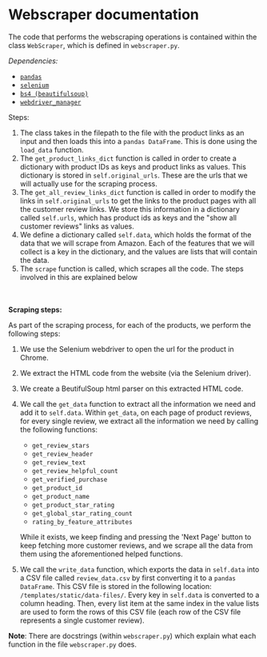 # Webscraper documentation

The code that performs the webscraping operations is contained within the class `WebScraper`, which is defined in `webscraper.py`.

_Dependencies:_
- [`pandas`](https://pandas.pydata.org/)
- [`selenium`](https://selenium-python.readthedocs.io/)
- [`bs4 (beautifulsoup)`](https://beautiful-soup-4.readthedocs.io/en/latest/)
- [`webdriver_manager`](https://pypi.org/project/webdriver-manager/)

Steps:
1. The class takes in the filepath to the file with the product links as an input and then loads this into a `pandas DataFrame`. This is done using the `load_data` function.
2. The `get_product_links_dict` function is called in order to create a dictionary with product IDs as keys and product links as values. This dictionary is stored in `self.original_urls`. These are the urls that we will actually use for the scraping process.
3. The `get_all_review_links_dict` function is called in order to modify the links in `self.original_urls` to get the links to the product pages with all the customer review links. We store this information in a dictionary called `self.urls`, which has product ids as keys and the "show all customer reviews" links as values.
4. We define a dictionary called `self.data`, which holds the format of the data that we will scrape from Amazon. Each of the features that we will collect is a key in the dictionary, and the values are lists that will contain the data.
5. The `scrape` function is called, which scrapes all the code. The steps involved in this are explained below


<br><br>
**Scraping steps:**

As part of the scraping process, for each of the products, we perform the following steps:
1. We use the Selenium webdriver to open the url for the product in Chrome.
2. We extract the HTML code from the website (via the Selenium driver).
3. We create a BeutifulSoup html parser on this extracted HTML code.
4. We call the `get_data` function to extract all the information we need and add it to `self.data`. Within `get_data`, on each page of product reviews, for every single review, we extract all the information we need by calling the following functions:
    * `get_review_stars`
    * `get_review_header`
    * `get_review_text`
    * `get_review_helpful_count`
    * `get_verified_purchase`
    * `get_product_id`
    * `get_product_name`
    * `get_product_star_rating`
    * `get_global_star_rating_count`
    * `rating_by_feature_attributes`

    While it exists, we keep finding and pressing the 'Next Page' button to keep fetching more customer reviews, and we scrape all the data from them using the aforementioned helped functions.
5. We call the `write_data` function, which exports the data in `self.data` into a CSV file called `review_data.csv` by first converting it to a `pandas DataFrame`. This CSV file is stored in the following location: `/templates/static/data-files/`. Every key in `self.data` is converted to a column heading. Then, every list item at the same index in the value lists are used to form the rows of this CSV file (each row of the CSV file represents a single customer review).


__Note__: There are docstrings (within `webscraper.py`) which explain what each function in the file `webscraper.py` does.